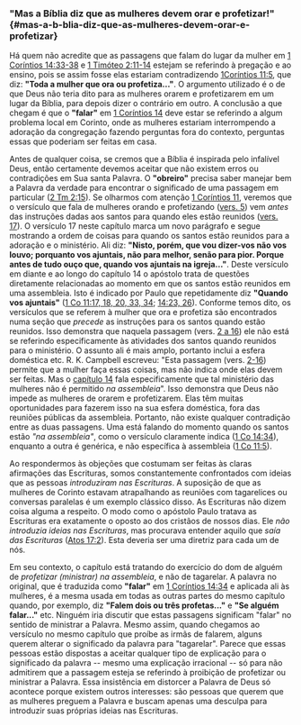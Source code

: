 ### &quot;Mas a Bíblia diz que as mulheres devem orar e profetizar!&quot; {#mas-a-b-blia-diz-que-as-mulheres-devem-orar-e-profetizar}

Há quem não acredite que as passagens que falam do lugar da mulher em [1 Coríntios 14:33-38](http://bibliaonline.com.br/acf/1co/14/33-38) e [1 Timóteo 2:11-14](http://bibliaonline.com.br/acf/1tm/2/11-14) estejam se referindo à pregação e ao ensino, pois se assim fosse elas estariam contradizendo [1Coríntios 11:5](http://bibliaonline.com.br/acf/1co/11/5), que diz: **&quot;Toda a mulher que ora ou profetiza...&quot;**. O argumento utilizado é o de que Deus não teria dito para as mulheres orarem e profetizarem em um lugar da Bíblia, para depois dizer o contrário em outro. A conclusão a que chegam é que o **&quot;falar&quot;** em [1 Coríntios 14](http://bibliaonline.com.br/acf/1co/14) deve estar se referindo a algum problema local em Corinto, onde as mulheres estariam interrompendo a adoração da congregação fazendo perguntas fora do contexto, perguntas essas que poderiam ser feitas em casa.

Antes de qualquer coisa, se cremos que a Bíblia é inspirada pelo infalível Deus, então certamente devemos aceitar que não existem erros ou contradições em Sua santa Palavra. O **&quot;obreiro&quot;** precisa saber manejar bem a Palavra da verdade para encontrar o significado de uma passagem em particular ([2 Tm 2:15](http://bibliaonline.com.br/acf/2tm/2/15)). Se olharmos com atenção [1 Coríntios 11](http://bibliaonline.com.br/acf/1co/11), veremos que o versículo que fala de mulheres orando e profetizando ([vers. 5](http://bibliaonline.com.br/acf/1co/11/5)) vem _antes_ das instruções dadas aos santos para quando eles estão reunidos ([vers. 17](http://bibliaonline.com.br/acf/1co/11/17)). O versículo 17 neste capítulo marca um novo parágrafo e segue mostrando a ordem de coisas para quando os santos estão reunidos para a adoração e o ministério. Ali diz: **&quot;Nisto, porém, que vou dizer-vos não vos louvo; porquanto vos ajuntais, não para melhor, senão para pior. Porque antes de tudo ouço que, quando vos ajuntais na igreja...&quot;**. Deste versículo em diante e ao longo do capítulo 14 o apóstolo trata de questões diretamente relacionadas ao momento em que os santos estão reunidos em uma assembleia. Isto é indicado por Paulo que repetidamente diz **&quot;Quando vos ajuntais&quot;** ([1 Co 11:17, 18, 20, 33, 34](http://bibliaonline.com.br/acf/1co/11/17,18,20,33,34); [14:23, 26](http://bibliaonline.com.br/acf/1co/14/23:26)). Conforme temos dito, os versículos que se referem à mulher que ora e profetiza são encontrados numa seção que _precede_ as instruções para os santos quando estão reunidos. Isso demonstra que naquela passagem (vers. [2 a 16](http://bibliaonline.com.br/acf/1co/11/2-16)) ele não está se referindo especificamente às atividades dos santos quando reunidos para o ministério. O assunto ali é mais amplo, portanto inclui a esfera doméstica etc. R. K. Campbell escreveu: &quot;Esta passagem (vers. [2-16](http://bibliaonline.com.br/acf/1co/11/2-16)) permite que a mulher faça essas coisas, mas não indica onde elas devem ser feitas. Mas o [capítulo 14](http://bibliaonline.com.br/acf/1co/14) fala especificamente que tal ministério das mulheres não é permitido _na assembleia_&quot;. Isso demonstra que Deus não impede as mulheres de orarem e profetizarem. Elas têm muitas oportunidades para fazerem isso na sua esfera doméstica, fora das reuniões públicas da assembleia. Portanto, não existe qualquer contradição entre as duas passagens. Uma está falando do momento quando os santos estão _&quot;na assembleia&quot;_, como o versículo claramente indica ([1 Co 14:34](http://bibliaonline.com.br/acf/1co/14/34)), enquanto a outra é genérica, e não específica à assembleia ([1 Co 11:5](http://bibliaonline.com.br/acf/1co/11/5)).

Ao respondermos às objeções que costumam ser feitas às claras afirmações das Escrituras, somos constantemente confrontados com ideias que as pessoas _introduziram nas Escrituras_. A suposição de que as mulheres de Corinto estavam atrapalhando as reuniões com tagarelices ou conversas paralelas é um exemplo clássico disso. As Escrituras não dizem coisa alguma a respeito. O modo como o apóstolo Paulo tratava as Escrituras era exatamente o oposto ao dos cristãos de nossos dias. Ele _não introduzia ideias nas Escrituras_, mas procurava entender aquilo que _saía das Escrituras_ ([Atos 17:2](http://bibliaonline.com.br/acf/atos/17/2)). Esta deveria ser uma diretriz para cada um de nós.

Em seu contexto, o capítulo está tratando do exercício do dom de alguém de _profetizar (ministrar) na assembleia_, e não de tagarelar. A palavra no original, que é traduzida como **&quot;falar&quot;** em [1 Coríntios 14:34](http://bibliaonline.com.br/acf/1co/14/34) e aplicada ali às mulheres, é a mesma usada em todas as outras partes do mesmo capítulo quando, por exemplo, diz **&quot;Falem dois ou três profetas...&quot;** e **&quot;Se alguém falar...&quot;** etc. Ninguém iria discutir que estas passagens significam &quot;falar&quot; no sentido de ministrar a Palavra. Mesmo assim, quando chegamos ao versículo no mesmo capítulo que proíbe as irmãs de falarem, alguns querem alterar o significado da palavra para &quot;tagarelar&quot;. Parece que essas pessoas estão dispostas a aceitar qualquer tipo de explicação para o significado da palavra -- mesmo uma explicação irracional -- só para não admitirem que a passagem esteja se referindo à proibição de profetizar ou ministrar a Palavra. Essa insistência em distorcer a Palavra de Deus só acontece porque existem outros interesses: são pessoas que querem que as mulheres preguem a Palavra e buscam apenas uma desculpa para introduzir suas próprias ideias nas Escrituras.